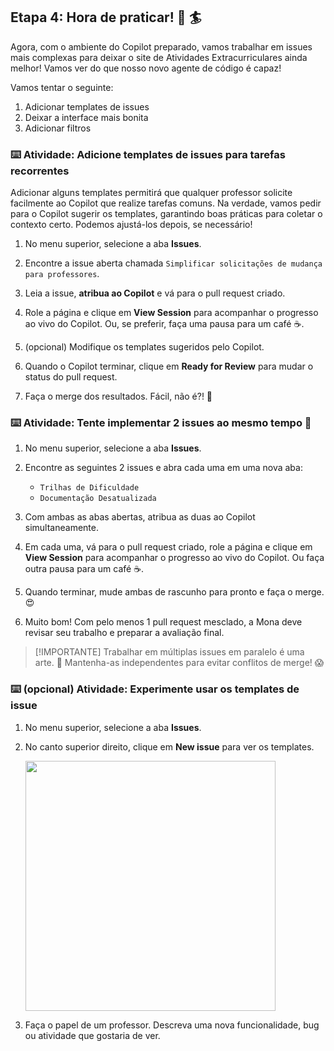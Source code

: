 
## Etapa 4: Hora de praticar! 🤾 🏄

Agora, com o ambiente do Copilot preparado, vamos trabalhar em issues mais complexas para deixar o site de Atividades Extracurriculares ainda melhor! Vamos ver do que nosso novo agente de código é capaz!

Vamos tentar o seguinte:

1. Adicionar templates de issues
1. Deixar a interface mais bonita
1. Adicionar filtros

### ⌨️ Atividade: Adicione templates de issues para tarefas recorrentes

Adicionar alguns templates permitirá que qualquer professor solicite facilmente ao Copilot que realize tarefas comuns. Na verdade, vamos pedir para o Copilot sugerir os templates, garantindo boas práticas para coletar o contexto certo. Podemos ajustá-los depois, se necessário!

1. No menu superior, selecione a aba **Issues**.

1. Encontre a issue aberta chamada `Simplificar solicitações de mudança para professores`.

1. Leia a issue, **atribua ao Copilot** e vá para o pull request criado.

1. Role a página e clique em **View Session** para acompanhar o progresso ao vivo do Copilot. Ou, se preferir, faça uma pausa para um café ☕️.

1. (opcional) Modifique os templates sugeridos pelo Copilot.

1. Quando o Copilot terminar, clique em **Ready for Review** para mudar o status do pull request.

1. Faça o merge dos resultados. Fácil, não é?! 🥹

### ⌨️ Atividade: Tente implementar 2 issues ao mesmo tempo 🤯

1. No menu superior, selecione a aba **Issues**.

1. Encontre as seguintes 2 issues e abra cada uma em uma nova aba:

   - `Trilhas de Dificuldade`
   - `Documentação Desatualizada`

1. Com ambas as abas abertas, atribua as duas ao Copilot simultaneamente.

1. Em cada uma, vá para o pull request criado, role a página e clique em **View Session** para acompanhar o progresso ao vivo do Copilot. Ou faça outra pausa para um café ☕️.

1. Quando terminar, mude ambas de rascunho para pronto e faça o merge. 😍

1. Muito bom! Com pelo menos 1 pull request mesclado, a Mona deve revisar seu trabalho e preparar a avaliação final.

> [!IMPORTANTE]
> Trabalhar em múltiplas issues em paralelo é uma arte. 🎨
> Mantenha-as independentes para evitar conflitos de merge! 😱

### ⌨️ (opcional) Atividade: Experimente usar os templates de issue

1. No menu superior, selecione a aba **Issues**.

1. No canto superior direito, clique em **New issue** para ver os templates.

   <img width="400" src="https://github.com/user-attachments/assets/a4864ccf-79f1-4990-991c-acc6088fded6"/>

1. Faça o papel de um professor. Descreva uma nova funcionalidade, bug ou atividade que gostaria de ver.
